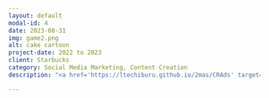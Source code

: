 ```yaml
---
layout: default
modal-id: 4
date: 2023-08-31
img: game2.png
alt: cake cartoon
project-date: 2022 to 2023
client: Starbucks
category: Social Media Marketing, Content Creation
description: "<a href='https://ltechiburu.github.io/2mas/CRAds' target='_blank' style='color: blue;'><b><i>A collection of media created to recruit panelists for Starbucks consumer research studies.</i></b></a>"

---
```

